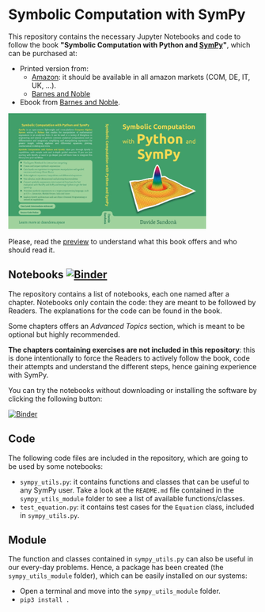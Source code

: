 # Symbolic Computation with SymPy

This repository contains the necessary Jupyter Notebooks and code to follow the book **"Symbolic Computation with Python and [SymPy](https://github.com/sympy/sympy/)"**, which can be purchased at:

* Printed version from:
  * [Amazon](https://www.amazon.com/dp/B08QWBY5WV/ref=sr_1_1?dchild=1&keywords=Symbolic+Computation+with+Python+and+SymPy&qid=1608389036&sr=8-1): it should be available in all amazon markets (COM, DE, IT, UK, ...).
  * [Barnes and Noble](https://www.barnesandnoble.com/w/symbolic-computation-with-python-and-sympy-davide-sandon/1138719014?ean=9781666241198)
* Ebook from [Barnes and Noble](https://www.barnesandnoble.com/w/symbolic-computation-with-python-and-sympy-davide-sandona/1138690415?ean=2940162333654).

<a href="assets/cover.jpg"><img src="assets/cover.jpg" width=400/></a>

Please, read the [preview](assets/book-preview.pdf) to understand what this book offers and who should read it.

## Notebooks [![Binder](https://mybinder.org/badge_logo.svg)](https://mybinder.org/v2/gh/Davide-sd/sympy-book/HEAD)

The repository contains a list of notebooks, each one named after a chapter. Notebooks only contain the code: they are meant to be followed by Readers. The explanations for the code can be found in the book.

Some chapters offers an *Advanced Topics* section, which is meant to be optional but highly recommended.

**The chapters containing exercises are not included in this repository**: this is done intentionally to force the Readers to actively follow the book, code their attempts and understand the different steps, hence gaining experience with SymPy.

You can try the notebooks without downloading or installing the software by clicking the following button:

[![Binder](https://mybinder.org/badge_logo.svg)](https://mybinder.org/v2/gh/Davide-sd/sympy-book/HEAD)

## Code

The following code files are included in the repository, which are going to be used by some notebooks:

* `sympy_utils.py`: it contains functions and classes that can be useful to any SymPy user. Take a look at the `README.md` file contained in the `sympy_utils_module` folder to see a list of available functions/classes.
* `test_equation.py`: it contains test cases for the `Equation` class, included in `sympy_utils.py`.

## Module

The function and classes contained in `sympy_utils.py` can also be useful in our every-day problems. Hence, a package has been created (the `sympy_utils_module` folder), which can be easily installed on our systems:

* Open a terminal and move into the `sympy_utils_module` folder.
* `pip3 install .`